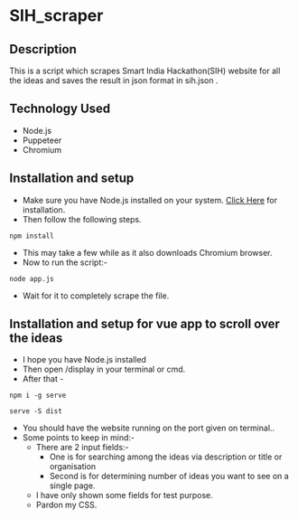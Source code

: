 # SIH_scraper

## Description

This is a script which scrapes Smart India Hackathon(SIH) website for all the ideas and saves the result in json format in sih.json .

## Technology Used

- Node.js
- Puppeteer
- Chromium

## Installation and setup

- Make sure you have Node.js installed on your system. [Click Here](https://nodejs.org/en/) for installation.
- Then follow the following steps.

```
npm install
```

- This may take a few while as it also downloads Chromium browser.
- Now to run the script:-

```
node app.js
```

- Wait for it to completely scrape the file.

## Installation and setup for vue app to scroll over the ideas

- I hope you have Node.js installed
- Then open /display in your terminal or cmd.
- After that -

```
npm i -g serve

serve -S dist
```

- You should have the website running on the port given on terminal..
- Some points to keep in mind:-
  - There are 2 input fields:-
    - One is for searching among the ideas via description or title or organisation
    - Second is for determining number of ideas you want to see on a single page.
  - I have only shown some fields for test purpose.
  - Pardon my CSS.
